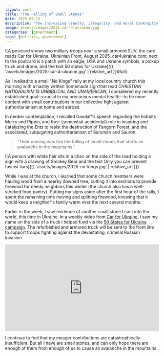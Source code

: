 ```yaml
---
layout: post
title: "The Falling of Small Stones"
date: 2025-09-13
description: "The increasing cruelty, illegality, and moral bankruptcy of authoritarianism in our country and abroad has seemed insurmountable as of late. I'm learning to be content with small but meaningful acts of resistance."
image: assets/images/2025-car-4-ukraine.jpg
categories: [government]
tags: [politics, government]
---
```


![A postcard shows two military troops near a small armored SUV; the card reads Car for Ukraine, Ukrainian Front, August 2025, car4ukraine.com; next to the postcard is a patch with an eagle, USA and Ukraine symbols, a pickup truck and drone, and the text 50 states for Ukraine]({{ 'assets/images/2025-car-4-ukraine.jpg' | relative_url }}#full)

As I walked to a small "No Kings" rally at my local country church this morning with a hastily written homemade sign that read *CHRISTIAN NATIONALISM IS UNBIBLICAL AND UNAMERICAN*, I considered my recently established goal—crucial to my precarious mental health—to be more content with small contributions in our collective fight against authoritarianism at home and abroad.

In nerdier contemplation, I recalled Gandalf's speech regarding the hobbits Merry and Pippin, and their (somewhat accidental) role in inspiring and catalyzing the Ents to resist the destruction of Fangorn Forest, and the associated, subjugating authoritarianism of Saruman and Sauron.

> “Their coming was like the falling of small stones that starts an avalanche in the mountains.”

![A person with white hair sits in a chair on the side of the road holding a sign with a drawing of Smokey Bear and the text Only you can prevent fascist liars]({{ 'assets/images/2025-no-kings.jpg' | relative_url }})

While I was at the church, I learned that some church members were hauling wood from a nearby downed tree, cutting it into sections to provide firewood for needy neighbors this winter (the church also has a well-stocked food pantry). Putting my signs aside after the first hour of the rally, I spent the remaining time moving and splitting firewood, knowing that it would keep a neighbor's family warm over the next several months.

Earlier in the week, I saw evidence of another small stone I cast into the world, this time in Ukraine. In a weekly video from [Car for Ukraine](https://car4ukraine.com/), I saw my name on the side of a truck I helped fund via the [50 States for Ukraine campaign](https://car4ukraine.com/campaigns/50forua). The refurbished and armored truck will be sent to the front line to support troops fighting against the devastating, criminal Russian invasion.

<p><iframe style="aspect-ratio: 16 / 9; width: 100%" src="https://www.youtube.com/embed/WVFpENxZjcQ?si=p4Li-KLLJ6z253NV?rel=0" frameborder="0" allow="accelerometer; encrypted-media; gyroscope; picture-in-picture" allowfullscreen></iframe></p>

I continue to feel that my meager contributions are catastrophically insufficient. But all I have are small stones, and can only hope there are enough of them from enough of us to cause an avalanche in the mountains.
